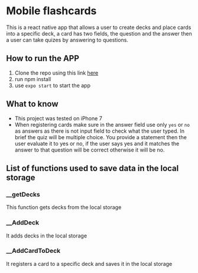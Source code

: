 # Mobile flashcards 
This is a react native app that allows a user to create decks and place cards into a specific deck, a card has two fields, the question and the answer then a user can take quizes by answering to questions.

## How to run the APP

1. Clone the repo using this link [here](https://github.com/mystere10/mobile-flashcards.git)
2. run npm install
3. use `expo start` to start the app

## What to know

- This project was tested on iPhone 7
- When registering cards make sure in the answer field use only `yes` or `no` as answers as there is not input field to check what the user typed. In brief the quiz will be multiple choice. You provide a statement then the user evaluate it to yes or no, if the user says yes and it matches the answer to that question will be correct otherwise it will be no.

## List of functions used to save data in the local storage

### __getDecks
This function gets decks from  the local storage

### __AddDeck
It adds decks in the local storage

### __AddCardToDeck
It registers a card to a specific deck and saves it in the local storage

